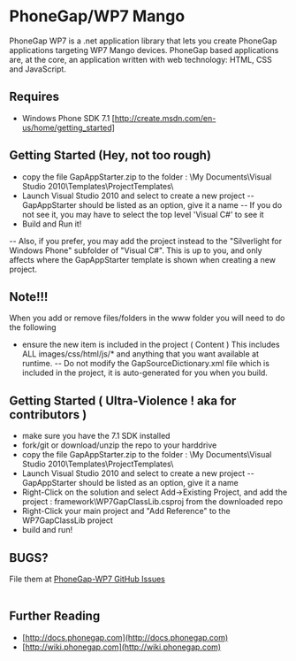 PhoneGap/WP7 Mango
===

PhoneGap WP7 is a .net application library that lets you create PhoneGap applications targeting WP7 Mango devices.
PhoneGap based applications are, at the core, an application written with web technology: HTML, CSS and JavaScript.

Requires
---

- Windows Phone SDK 7.1 [http://create.msdn.com/en-us/home/getting_started]


Getting Started (Hey, not too rough)
---

- copy the file GapAppStarter.zip to the folder : \My Documents\Visual Studio 2010\Templates\ProjectTemplates\
- Launch Visual Studio 2010 and select to create a new project
-- GapAppStarter should be listed as an option, give it a name
-- If you do not see it, you may have to select the top level 'Visual C#' to see it
- Build and Run it!

-- Also, if you prefer, you may add the project instead to the "Silverlight for Windows Phone" subfolder of "Visual C#".  This is up to you, and only affects where the GapAppStarter template is shown when creating a new project.

Note!!!
---

When you add or remove files/folders in the www folder you will need to do the following

- ensure the new item is included in the project ( Content ) This includes ALL images/css/html/js/* and anything that you want available at runtime.
-- Do not modify the GapSourceDictionary.xml file which is included in the project, it is auto-generated for you when you build.


Getting Started ( Ultra-Violence ! aka for contributors )
---

- make sure you have the 7.1 SDK installed
- fork/git or download/unzip the repo to your harddrive
- copy the file GapAppStarter.zip to the folder : \My Documents\Visual Studio 2010\Templates\ProjectTemplates\
- Launch Visual Studio 2010 and select to create a new project
-- GapAppStarter should be listed as an option, give it a name
- Right-Click on the solution and select Add->Existing Project, and add the project :
 framework\WP7GapClassLib.csproj from the downloaded repo
- Right-Click your main project and "Add Reference" to the WP7GapClassLib project
- build and run!

  



BUGS?
-----
File them at [PhoneGap-WP7 GitHub Issues](https://github.com/phonegap/phonegap-wp7/issues)      
<br />


Further Reading
---

- [http://docs.phonegap.com](http://docs.phonegap.com)
- [http://wiki.phonegap.com](http://wiki.phonegap.com)